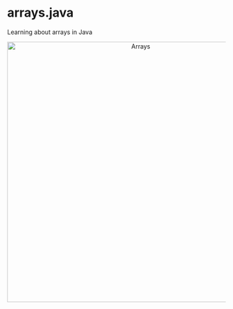 # arrays.java
Learning about arrays in Java

<p align="center">
  <img src="https://github.com/andresima0/arrays.java/assets/111400782/54c08a62-7f2a-491f-b57a-5e4ce903cbb2)" 
    alt="Arrays" width="600">
</p>
